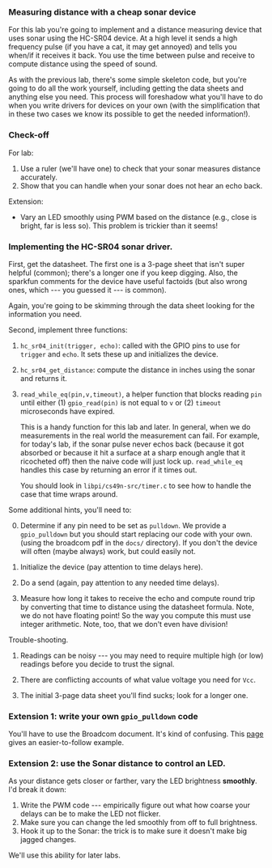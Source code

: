 ### Measuring distance with a cheap sonar device
	
For this lab you're going to implement and a distance measuring device
that uses sonar using the HC-SR04 device.  At a high level it sends a
high frequency pulse (if you have a cat, it may get annoyed) and tells
you when/if it receives it back.  You use the time between pulse and
receive to compute distance using the speed of sound.

As with the previous lab, there's some simple skeleton code, but you're
going to do all the work yourself, including getting the data sheets
and anything else you need.  This process will foreshadow what you'll
have to do when you write drivers for devices on your own (with the
simplification that in these two cases we know its possible to get the
needed information!).

### Check-off

For lab:
   1. Use a ruler (we'll have one) to check that your sonar measures distance accurately.
   2. Show that you can handle when your sonar does not hear an echo back.

Extension: 
   - Vary an LED smoothly using PWM based on the distance (e.g.,
    close is bright, far is less so).  This problem is trickier than
    it seems!


### Implementing the HC-SR04 sonar driver.

First, get the datasheet.  The first one is a 3-page sheet that isn't
super helpful (common); there's a longer one if you keep digging.
Also, the sparkfun comments for the device have useful factoids (but
also wrong ones, which --- you guessed it --- is common).

Again, you're going to be skimming through the data sheet looking
for the information you need.

Second, implement three functions:
 1. `hc_sr04_init(trigger, echo)`: called with the GPIO pins to use for 
    `trigger` and `echo`.  It sets these up and initializes the device.

 2. `hc_sr04_get_distance`: compute the distance in inches using the sonar
     and returns it.

 3. `read_while_eq(pin,v,timeout)`, a helper function that blocks reading `pin`
     until either (1) `gpio_read(pin)` is not equal to `v` or (2) `timeout`
     microseconds have expired.   

     This is a handy function for this lab and later.  In general, when
     we do measurements in the real world the measurement can fail.
     For example, for today's lab, if the sonar pulse never echos back
     (because it got absorbed or because it hit a surface at a sharp
     enough  angle that it ricocheted off) then the naive code will just
     lock up.  `read_while_eq` handles this case by returning an error
     if it times out.

     You should look in `libpi/cs49n-src/timer.c` to see how to handle
     the case that time wraps around.

Some additional hints, you'll need to:

 0. Determine if any pin need to be set as `pulldown`.  We provide a
    `gpio_pulldown` but you should start replacing our code with your own.
    (using the broadcom pdf in the `docs/` directory).  If you don't 
    the device will often (maybe always) work, but could easily not.

 1. Initialize the device (pay attention to time delays here).

 2. Do a send (again, pay attention to any needed time delays).
        
 3. Measure how long it takes to receive the echo and compute round trip
    by converting that time to distance using the datasheet formula.
    Note, we do not have floating point!  So the way you compute this must
    use integer arithmetic.  Note, too, that we don't even have division!

Trouble-shooting.

  1. Readings can be noisy --- you may need to require multiple
  high (or low) readings before you decide to trust the signal.

  2. There are conflicting accounts of what value voltage you
  need for `Vcc`.

  3. The initial 3-page data sheet you'll find sucks; look for
  a longer one. 

### Extension 1: write your own `gpio_pulldown` code 

You'll have to use the Broadcom document. It's kind of confusing.  This [page](http://what-when-how.com/Tutorial/topic-334jc9v/Raspberry-Pi-Hardware-Reference-126.html) gives an easier-to-follow example.

### Extension 2: use the Sonar distance to control an LED.

As your distance gets closer or farther,  vary the LED brightness **smoothly**.
I'd break it down:

   1. Write the PWM code --- empirically figure out what how coarse your
      delays can be to make the LED not flicker.
   2. Make sure you can change the led smoothly from off to full brightness.
   3. Hook it up to the Sonar: the trick is to make sure it doesn't make big jagged
      changes.

We'll use this ability for later labs.
